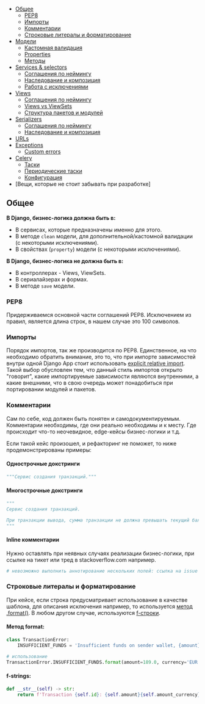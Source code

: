 - [Общее](#общее)
    - [PEP8](#pep8)
    - [Импорты](#импорты)
    - [Комментарии](#комментарии)
    - [Строковые литералы и форматирование](#строковые-литералы-и-форматирование)
- [Модели](#модели)
    - [Кастомная валидация](#кастомная-валидация)
    - [Properties](#properties)
    - [Методы](#методы)
- [Services & selectors](#services-&-selectors)
    - [Соглашения по неймингу](#соглашения-по-неймингу)
    - [Наследование и композиция](#наследование-и-декомпозиция)
    - [Работа с исключениями](#работа-с-исключениями)
- [Views](#views)
    - [Соглашения по неймингу](#соглашения-по-неймингу)
    - [Views vs ViewSets](#views-vs-viewsets)
    - [Структура пакетов и модулей](#структура-пакетов-и-модулей)
- [Serializers](#serializers)
    - [Соглашения по неймингу](#соглашения-по-неймингу)
    - [Наследование и композиция](#наследование-и-композиция)
- [URLs](#urls)
- [Exceptions](#exceptions)
    - [Custom errors](#custom-errros)
- [Celery](#celery)
    - [Таски](#Таски)
    - [Периодические таски](#периодические-таски)
    - [Конфигурация](#конфигурация)
 - [Вещи, которые не стоит забывать при разработке]

## Общее

**В Django, бизнес-логика должна быть в:**
* В сервисах, которые предназначены именно для этого.
* В методе `clean` модели, для дополнительной/кастомной валидации (с некоторыми исключениями).
* В свойствах (`property`) модели (с некоторыми исключениями).

**В Django, бизнес-логика не должна быть в:**
* В контроллерах - Views, ViewSets.
* В сериалайзерах и формах.
* В методе `save` модели.

### PEP8
Придерживаемся основной части соглашений PEP8. Исключением из правил, является длина строк, в нашем случае это 100 символов.

### Импорты
Порядок импортов, так же производится по PEP8. Единственное, на что необходимо обратить внимание, это то, что при импорте зависимостей внутри одной Django App стоит использовать [explicit relative import](https://learndjango.com/tutorials/django-best-practices-imports). Такой выбор обусловлен тем, что данный стиль импортов открыто "говорит", какие импортируемые зависимости являются внутренними, а какие внешними, что в свою очередь может понадобиться при портировании модулей и пакетов.

### Комментарии
Сам по себе, код должен быть понятен и самодокументируемым. Комментарии необходимы, где они реально необходимы и к месту. Где происходит что-то неочевидное, edge-кейсы бизнес-логики и т.д.

Если такой кейс произошел, и рефакторинг не поможет, то ниже продемонстрированы примеры:

#### Однострочные докстринги
```python
"""Сервис создания транзакций."""
```

#### Многострочные докстринги
```python
"""
Сервис создания транзакций.

При транзакции вывода, сумма транзакции не должна превышать текущий баланс юзера.
"""
```

#### Inline комментарии

Нужно оставлять при неявных случаях реализации бизнес-логики, при ссылке на тикет или тред в stackoverflow.com например.

```python
# невозможно выполнить аннотирование нескольких полей: ссылка на issue в forum.djangoproject
```

### Строковые литералы и форматирование
При кейсе, если строка предусматривает использование в качестве шаблона, для описания исключения например, то используется [метод .format()](https://docs.python.org/3.8/library/string.html#string.Formatter.format). В любом другом случае, используются [f-строки](https://docs.python.org/3/glossary.html#term-f-string).

#### Метод format:
```python
class TransactionError:
	INSUFFICIENT_FUNDS = 'Insufficient funds on sender wallet, {amount}{currency} needed'

# использование
TransactionError.INSUFFICIENT_FUNDS.format(amount=189.0, currency='EUR')
```

#### f-strings:
```python
def __str__(self) -> str:
	return f'Transaction {self.id}: {self.amount}{self.amount_currency}'
```

